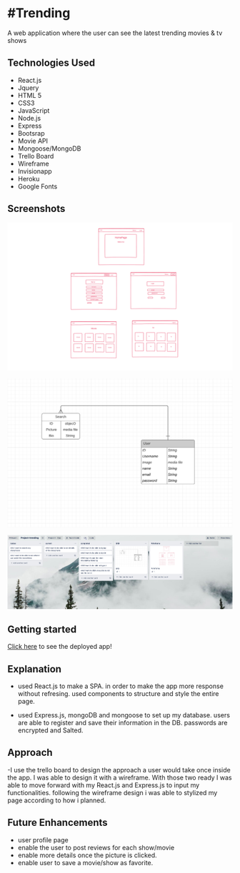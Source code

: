 # #Trending

A web application where the user can see the latest trending movies & tv shows

## Technologies Used
- React.js
- Jquery
- HTML 5
- CSS3
- JavaScript
- Node.js
- Express
- Bootsrap
- Movie API
- Mongoose/MongoDB
- Trello Board
- Wireframe
- Invisionapp
- Heroku
- Google Fonts

## Screenshots

![wireframe](./src/images/Wireframe.png)

![ERD](./src/images/ERD.png)

![Trello](./src/images/Trello.png)


## Getting started

[Click here](https://project-trending.netlify.app/) to see the deployed app!


## Explanation
 - used React.js to make a SPA. in order to make the app more response without refresing. used components to structure and style the entire page. 

 - used Express.js, mongoDB and mongoose to set up my database. users are able to register and save their information in the DB. passwords are encrypted and Salted.



## Approach
-I use the trello board to design the approach a user would take once inside the app. I was able to design it with a wireframe. With those two ready I was able to move forward with my React.js and Express.js to input my functionalities. following the wireframe design i was able to stylized my page according to how i planned.


## Future Enhancements

- user profile page
- enable the user to post reviews for each show/movie
- enable more details once the picture is clicked.
- enable user to save a movie/show as favorite.

